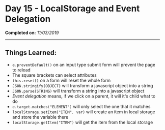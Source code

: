 # Day 15 - LocalStorage and Event Delegation

**Completed on:** _11/03/2019_

---

## Things Learned:

-   `e.preventDefault()` on an input type submit form will prevent the page to reload
-   The square brackets can select attributes
-   `this.reset()` on a form will reset the whole form
-   `JSON.stringify(OBJECT)` will transform a javascript object into a string
-   `JSON.parse(STRING)` will transform a string into a javascript object
-   _Event delegation_ means, if we click on a parent, it will it's child what to do
-   `e.target.matches("ELEMENT")` will only select the one that it matches
-   `localStorage.setItem("ITEM", var)` will create an item in local storage and store the variable there
-   `localStorage.getItem("ITEM")` will get the item from the local storage
